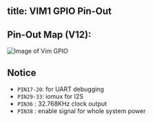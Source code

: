 title: VIM1 GPIO Pin-Out
---

## Pin-Out Map (V12):

![Image of Vim GPIO](/linux/images/vim1/vim_pinout.png)


## Notice

* `PIN17-20`: for UART debugging
* `PIN29-33`: iomux for I2S
* `PIN36`   : 32.768KHz clock output
* `PIN38`   : enable signal for whole system power

